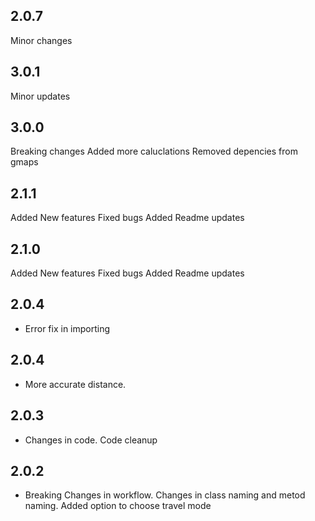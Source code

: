 ## 2.0.7
Minor changes

## 3.0.1
Minor updates

## 3.0.0
Breaking changes
Added more caluclations
Removed depencies from gmaps


## 2.1.1
Added New features
Fixed bugs
Added Readme updates

## 2.1.0
Added New features
Fixed bugs
Added Readme updates

## 2.0.4

* Error fix in importing 


## 2.0.4

* More accurate distance. 

## 2.0.3

* Changes in code.
  Code cleanup

## 2.0.2

* Breaking Changes in workflow.
  Changes in class naming and metod naming.
  Added option to choose travel mode


